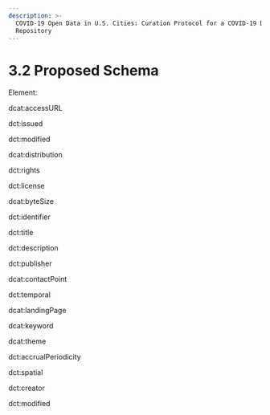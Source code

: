 ```yaml
---
description: >-
  COVID-19 Open Data in U.S. Cities: Curation Protocol for a COVID-19 Data
  Repository
---
```


# 3.2 Proposed Schema

Element:

dcat:accessURL 

dct:issued 

dct:modified 

dcat:distribution 

dct:rights 

dct:license 

dcat:byteSize 

dct:identifier 

dct:title 

dct:description 

dct:publisher 

dcat:contactPoint 

dct:temporal 

dcat:landingPage 

dcat:keyword 

dcat:theme 

dct:accrualPeriodicity 

dct:spatial 

dct:creator 

dct:modified

